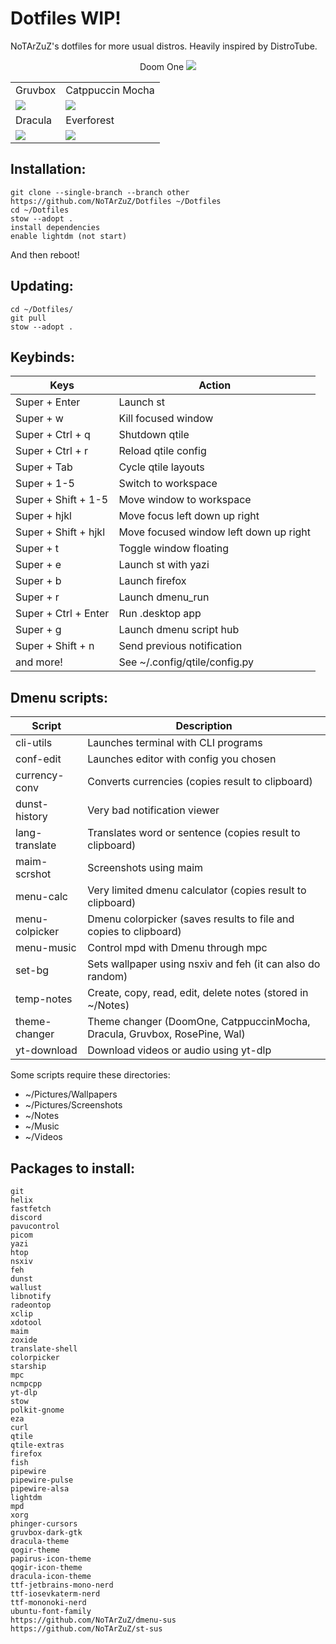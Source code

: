 # Dotfiles WIP!

NoTArZuZ's dotfiles for more usual distros. Heavily inspired by DistroTube.

<div align="center"><tr>Doom One</tr>
<img src="https://cdn.discordapp.com/attachments/693827752532377641/1254125256986066974/1719077065.png?ex=66785aa9&is=66770929&hm=e26866ff54ba3db3bb5f012700552b35bec4c54f121cc78c1e789308d484e646&"/></div>

<div align="center"><table><tr><td>Gruvbox</td><td>Catppuccin Mocha</td></tr><tr><td>
<img src="https://cdn.discordapp.com/attachments/693827752532377641/1254125255220265001/1719076898.png?ex=66785aa9&is=66770929&hm=b4806c915d1c2721d196b658a3a1e76572c09a9feaf0444a48b74effa9362184&"/></td><td>
<img src="https://cdn.discordapp.com/attachments/693827752532377641/1254125255690162186/1719076934.png?ex=66785aa9&is=66770929&hm=55646c203c906c73e7ad89922f80d9c5c474575d75b4c966869241b02f54c99a&"/></td></tr>
<tr><td>Dracula</td><td>Everforest</td></tr><tr><td>
<img src="https://cdn.discordapp.com/attachments/693827752532377641/1254125256134623345/1719076979.png?ex=66785aa9&is=66770929&hm=b614f1ec6bef5d815ec1ed1563fef878baddd3bad912c04a86e382993e75f566&"/></td><td>
<img src="https://cdn.discordapp.com/attachments/836500386390605846/1254176168782073947/1719089096.png?ex=66788a14&is=66773894&hm=5efd6fa5e3552419b08f189b6de150cf67af8fcb710f2fa007cbbe2819f672d3&"/></td></tr>
</table></div>

## Installation:

```
git clone --single-branch --branch other https://github.com/NoTArZuZ/Dotfiles ~/Dotfiles
cd ~/Dotfiles
stow --adopt .
install dependencies
enable lightdm (not start)
```

And then reboot!

## Updating:

```
cd ~/Dotfiles/
git pull
stow --adopt .
```

## Keybinds:

| Keys                 | Action                                 |
| -------------------- | -------------------------------------- |
| Super + Enter        | Launch st                              |
| Super + w            | Kill focused window                    |
| Super + Ctrl + q     | Shutdown qtile                         |
| Super + Ctrl + r     | Reload qtile config                    |
| Super + Tab          | Cycle qtile layouts                    |
| Super + 1-5          | Switch to workspace                    |
| Super + Shift + 1-5  | Move window to workspace               |
| Super + hjkl         | Move focus left down up right          |
| Super + Shift + hjkl | Move focused window left down up right |
| Super + t            | Toggle window floating                 |
| Super + e            | Launch st with yazi                    |
| Super + b            | Launch firefox                         |
| Super + r            | Launch dmenu_run                       |
| Super + Ctrl + Enter | Run .desktop app                       |
| Super + g            | Launch dmenu script hub                |
| Super + Shift + n    | Send previous notification             |
| and more!            | See ~/.config/qtile/config.py          |

## Dmenu scripts:

| Script         | Description                                                               |
| -------------- | ------------------------------------------------------------------------- |
| cli-utils      | Launches terminal with CLI programs                                       |
| conf-edit      | Launches editor with config you chosen                                    |
| currency-conv  | Converts currencies (copies result to clipboard)                          |
| dunst-history  | Very bad notification viewer                                              |
| lang-translate | Translates word or sentence (copies result to clipboard)                  |
| maim-scrshot   | Screenshots using maim                                                    |
| menu-calc      | Very limited dmenu calculator (copies result to clipboard)                |
| menu-colpicker | Dmenu colorpicker (saves results to file and copies to clipboard)         |
| menu-music     | Control mpd with Dmenu through mpc                                        |
| set-bg         | Sets wallpaper using nsxiv and feh (it can also do random)                |
| temp-notes     | Create, copy, read, edit, delete notes (stored in ~/Notes)                |
| theme-changer  | Theme changer (DoomOne, CatppuccinMocha, Dracula, Gruvbox, RosePine, Wal) |
| yt-download    | Download videos or audio using yt-dlp                                     |

Some scripts require these directories:

* ~/Pictures/Wallpapers
* ~/Pictures/Screenshots
* ~/Notes
* ~/Music
* ~/Videos

## Packages to install:

```
git
helix
fastfetch
discord
pavucontrol
picom
yazi
htop
nsxiv
feh
dunst
wallust
libnotify
radeontop
xclip
xdotool
maim
zoxide
translate-shell
colorpicker
starship
mpc
ncmpcpp
yt-dlp
stow
polkit-gnome
eza
curl
qtile
qtile-extras
firefox
fish
pipewire
pipewire-pulse
pipewire-alsa
lightdm
mpd
xorg
phinger-cursors
gruvbox-dark-gtk
dracula-theme
qogir-theme
papirus-icon-theme
qogir-icon-theme
dracula-icon-theme
ttf-jetbrains-mono-nerd
ttf-iosevkaterm-nerd
ttf-mononoki-nerd
ubuntu-font-family
https://github.com/NoTArZuZ/dmenu-sus
https://github.com/NoTArZuZ/st-sus
```
